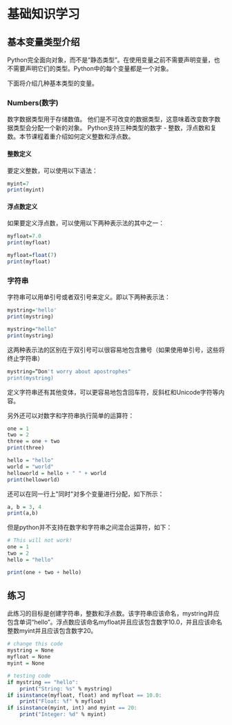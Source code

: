 # **基础知识学习**

## **基本变量类型介绍**

Python完全面向对象，而不是“静态类型”。在使用变量之前不需要声明变量，也不需要声明它们的类型。Python中的每个变量都是一个对象。

下面将介绍几种基本类型的变量。

### **Numbers(数字)**

数字数据类型用于存储数值。
他们是不可改变的数据类型，这意味着改变数字数据类型会分配一个新的对象。
Python支持三种类型的数字 - 整数，浮点数和复数。本节课程着重介绍如何定义整数和浮点数。

#### **整数定义**

要定义整数，可以使用以下语法：

```r
myint=7
print(myint)
```

#### **浮点数定义**

如果要定义浮点数，可以使用以下两种表示法的其中之一：

```r
myfloat=7.0
print(myfloat)

myfloat=float(7)
print(myfloat)
```

### **字符串**

字符串可以用单引号或者双引号来定义。即以下两种表示法：

```r
mystring='hello'
print(mystring)

mystring="hello"
print(mystring)
```

这两种表示法的区别在于双引号可以很容易地包含撇号（如果使用单引号，这些将终止字符串）

```r
mystring=“Don't worry about apostrophes"
print(mystring)
```

定义字符串还有其他变体，可以更容易地包含回车符，反斜杠和Unicode字符等内容。

另外还可以对数字和字符串执行简单的运算符：

```r
one = 1
two = 2
three = one + two
print(three)

hello = "hello"
world = "world"
helloworld = hello + " " + world
print(helloworld)
```

还可以在同一行上"同时"对多个变量进行分配，如下所示：

```r
a, b = 3, 4
print(a,b)
```

但是python并不支持在数字和字符串之间混合运算符，如下：

```r
# This will not work!
one = 1
two = 2
hello = "hello"

print(one + two + hello)
```

## **练习**

此练习的目标是创建字符串，整数和浮点数。该字符串应该命名，mystring并应包含单词“hello”。浮点数应该命名myfloat并且应该包含数字10.0，并且应该命名整数myint并且应该包含数字20。

```r
# change this code
mystring = None
myfloat = None
myint = None

# testing code
if mystring == "hello":
    print("String: %s" % mystring)
if isinstance(myfloat, float) and myfloat == 10.0:
    print("Float: %f" % myfloat)
if isinstance(myint, int) and myint == 20:
    print("Integer: %d" % myint)
```

